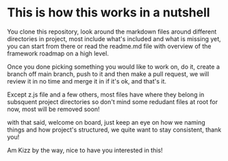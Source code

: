 # This is how  this works in a nutshell

You clone this repository, look around the markdown files around different directories in project, most include what's included and what is missing yet, you can start from there or read the readme.md file with overview of the framework roadmap on a high level.

Once you done picking something you would like to work on, do it, create a branch off main branch, push to it and then make a pull request, we will review it in no time and merge it in if it's ok, and that's it.

Except z.js file and a few others, most files have where they belong in subsquent project directories so don't mind some redudant files at root for now, most will be removed soon!

with that said, welcome on board, just keep an eye on how we naming things and how project's structured, we quite want to stay consistent, thank you!

Am Kizz by the way, nice to have you interested in this!